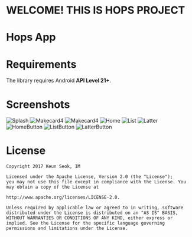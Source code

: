 # WELCOME! THIS IS  HOPS PROJECT
# Hops App
# Requirements
The library requires Android **API Level 21+**.

# Screenshots
![Splash](/screenshots/splash.png) ![Makecard4](/screenshots/makecard1.png) ![Makecard4](/screenshots/makecard4.png)
![Home](/screenshots/home.png) ![List](/screenshots/list.png) ![Latter](/screenshots/latter.png)
![HomeButton](/screenshots/home_button.png) ![ListButton](/screenshots/list_button.png) ![LatterButton](/screenshots/latter_button.png)

# License
```
Copyright 2017 Keun Seok, IM

Licensed under the Apache License, Version 2.0 (the "License");
you may not use this file except in compliance with the License. You may obtain a copy of the License at 

http://www.apache.org/licenses/LICENSE-2.0.

Unless required by applicable law or agreed to in writing, software distributed under the License is distributed on an "AS IS" BASIS, WITHOUT WARRANTIES OR CONDITIONS OF ANY KIND, either express or implied. See the License for the specific language governing permissions and limitations under the License.
```
